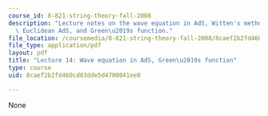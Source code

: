 ```yaml
---
course_id: 8-821-string-theory-fall-2008
description: "Lecture notes on the wave equation in AdS, Witten's method, k-space,\
  \ Euclidean AdS, and Green\u2019s function."
file_location: /coursemedia/8-821-string-theory-fall-2008/8caef2b2fd460cd03dde5d4700041ee0_lecture14.pdf
file_type: application/pdf
layout: pdf
title: "Lecture 14: Wave equation in AdS, Green\u2019s function"
type: course
uid: 8caef2b2fd460cd03dde5d4700041ee0

---
```

None